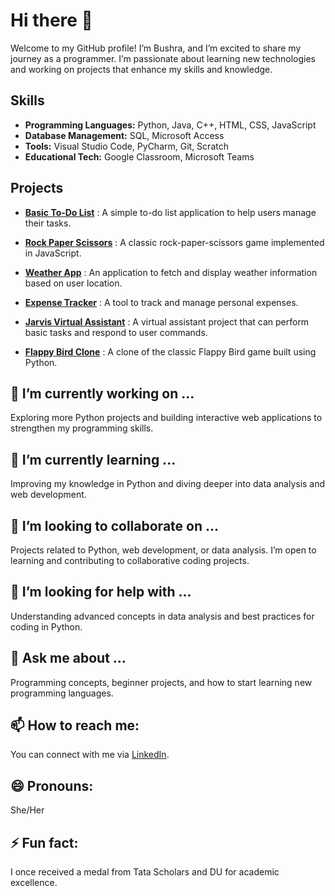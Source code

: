# Hi there 👋

Welcome to my GitHub profile! I’m Bushra, and I’m excited to share my journey as a programmer. I’m passionate about learning new technologies and working on projects that enhance my skills and knowledge.

## Skills

- **Programming Languages:** Python, Java, C++, HTML, CSS, JavaScript
- **Database Management:** SQL, Microsoft Access
- **Tools:** Visual Studio Code, PyCharm, Git, Scratch
- **Educational Tech:** Google Classroom, Microsoft Teams

## Projects

- **[Basic To-Do List](https://github.com/[YourUsername]/basic-to-do-list)** : A simple to-do list application to help users manage their tasks.  

- **[Rock Paper Scissors](https://github.com/[YourUsername]/rock-paper-scissors)** : A classic rock-paper-scissors game implemented in JavaScript.  

- **[Weather App](https://github.com/[YourUsername]/weather-app)** : An application to fetch and display weather information based on user location.  

- **[Expense Tracker](https://github.com/[YourUsername]/expense-tracker)** : A tool to track and manage personal expenses.  

- **[Jarvis Virtual Assistant](https://github.com/[YourUsername]/jarvis-virtual-assistant)** : A virtual assistant project that can perform basic tasks and respond to user commands.  

- **[Flappy Bird Clone](https://github.com/[YourUsername]/flappy-bird-clone)** : A clone of the classic Flappy Bird game built using Python.  


## 🔭 I’m currently working on ...

Exploring more Python projects and building interactive web applications to strengthen my programming skills.

## 🌱 I’m currently learning ...

Improving my knowledge in Python and diving deeper into data analysis and web development.

## 👯 I’m looking to collaborate on ...

Projects related to Python, web development, or data analysis. I’m open to learning and contributing to collaborative coding projects.

## 🤔 I’m looking for help with ...

Understanding advanced concepts in data analysis and best practices for coding in Python.

## 💬 Ask me about ...

Programming concepts, beginner projects, and how to start learning new programming languages.

## 📫 How to reach me:

You can connect with me via [LinkedIn](https://www.linkedin.com/in/bushra007891/).

## 😄 Pronouns:

She/Her

## ⚡ Fun fact:

I once received a medal from Tata Scholars and DU for academic excellence.

